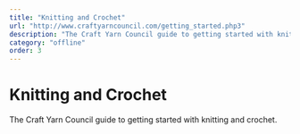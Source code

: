 ```yaml
---
title: "Knitting and Crochet"
url: "http://www.craftyarncouncil.com/getting_started.php3"
description: "The Craft Yarn Council guide to getting started with knitting and crochet."
category: "offline"
order: 3
---
```


# Knitting and Crochet

The Craft Yarn Council guide to getting started with knitting and crochet.
